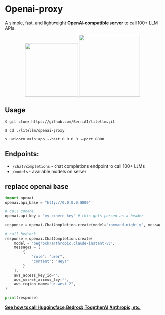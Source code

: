 # Openai-proxy

A simple, fast, and lightweight **OpenAI-compatible server** to call 100+ LLM APIs.

<p align="center" style="margin: 2%">
        <a href="https://render.com/deploy?repo=https://github.com/BerriAI/litellm" target="_blank">
                <img src="https://render.com/images/deploy-to-render-button.svg" width="173"/>
        </a>
        <a href="https://deploy.cloud.run" target="_blank">
                <img src="https://deploy.cloud.run/button.svg" width="200"/>
        </a>
</p>

## Usage 

```shell 
$ git clone https://github.com/BerriAI/litellm.git
```
```shell
$ cd ./litellm/openai-proxy
```

```shell
$ uvicorn main:app --host 0.0.0.0 --port 8000
```

## Endpoints:
- `/chat/completions` - chat completions endpoint to call 100+ LLMs
- `/models` - available models on server

## replace openai base
```python 
import openai 
openai.api_base = "http://0.0.0.0:8000"

# call cohere
openai.api_key = "my-cohere-key" # this gets passed as a header 

response = openai.ChatCompletion.create(model="command-nightly", messages=[{"role":"user", "content":"Hey!"}])

# call bedrock 
response = openai.ChatCompletion.create(
    model = "bedrock/anthropic.claude-instant-v1",
    messages = [
        {
            "role": "user",
            "content": "Hey!"
        }
    ],
    aws_access_key_id="",
    aws_secret_access_key="",
    aws_region_name="us-west-2",
)

print(response)
``` 

[**See how to call Huggingface,Bedrock,TogetherAI,Anthropic, etc.**](https://docs.litellm.ai/docs/simple_proxy)
